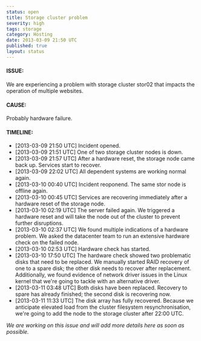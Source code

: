 ```yaml
---
status: open
title: Storage cluster problem
severity: high
tags: storage
category: Hosting
date: 2013-03-09 21:50 UTC
published: true
layout: status
---
```


#### ISSUE:

We are experiencing a problem with storage cluster stor02 that impacts the operation of multiple websites. 


#### CAUSE:

Probably hardware failure. 


#### TIMELINE:

* [2013-03-09 21:50 UTC] Incident opened. 
* [2013-03-09 21:51 UTC] One of two storage cluster nodes is down.
* [2013-03-09 21:57 UTC] After a hardware reset, the storage node came back up. Services start to recover.
* [2013-03-09 22:02 UTC] All dependent systems are working normal again.
* [2013-03-10 00:40 UTC] Incident reoponend. The same stor node is offline again.
* [2013-03-10 00:45 UTC] Services are recovering immediately after a hardware reset of the storage node.
* [2013-03-10 02:19 UTC] The server failed again. We triggered a hardware reset and will take the node out of the cluster to prevent further disruptions.
* [2013-03-10 02:37 UTC] We found multiple indications of a hardware problem. We asked the datacenter team to run an extensive hardware check on the failed node.
* [2013-03-10 02:53 UTC] Hardware check has started.
* [2013-03-10 17:50 UTC] The hardware check showed two problematic disks that need to be replaced. We manually started RAID recovery of one to a spare disk; the other disk needs to recover after replacement. Additionally, we found evidence of network driver issues in the Linux kernel that we're going to tackle with an alternative driver.
* [2013-03-11 03:48 UTC] Both disks have been replaced. Recovery to spare has already finished; the second disk is recovering now.
* [2013-03-11 11:33 UTC] The disk array has fully recovered. Because we anticipate elevated load from the cluster filesystem resynchronisation, we're going to add the node to the storage cluster after 22:00 UTC.

*We are working on this issue and will add more details here as soon as possible.*
